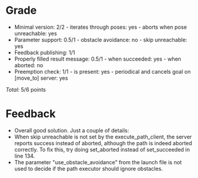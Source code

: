 Grade
=====

* Minimal version: 2/2
      - iterates through poses: yes
      - aborts when pose unreachable: yes
* Parameter support: 0.5/1
      - obstacle avoidance: no
      - skip unreachable: yes
* Feedback publishing: 1/1
* Properly filled result message: 0.5/1
      - when succeeded: yes
      - when aborted: no
* Preemption check: 1/1
      - is present: yes
      - periodical and cancels goal on [move_to] server: yes

_Total:_ 5/6 points

Feedback
========

- Overall good solution. Just a couple of details:
- When skip unreachable is not set by the execute_path_client, the server reports success instead of aborted, although the path is indeed aborted correctly. To fix this, try doing set_aborted instead of set_succeeded in line 134.
- The parameter "use_obstacle_avoidance" from the launch file is not used to decide if the path executor should ignore obstacles.
